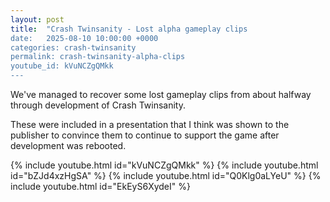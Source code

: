 ```yaml
---
layout: post
title:  "Crash Twinsanity - Lost alpha gameplay clips
date:   2025-08-10 10:00:00 +0000
categories: crash-twinsanity
permalink: crash-twinsanity-alpha-clips
youtube_id: kVuNCZgQMkk
---
```


We've managed to recover some lost gameplay clips from about halfway through development of Crash Twinsanity.
<!--more-->

These were included in a presentation that I think was shown to the publisher to convince them to continue to support the game after development was rebooted.

{% include youtube.html id="kVuNCZgQMkk" %}
{% include youtube.html id="bZJd4xzHgSA" %}
{% include youtube.html id="Q0Klg0aLYeU" %}
{% include youtube.html id="EkEyS6XydeI" %}
